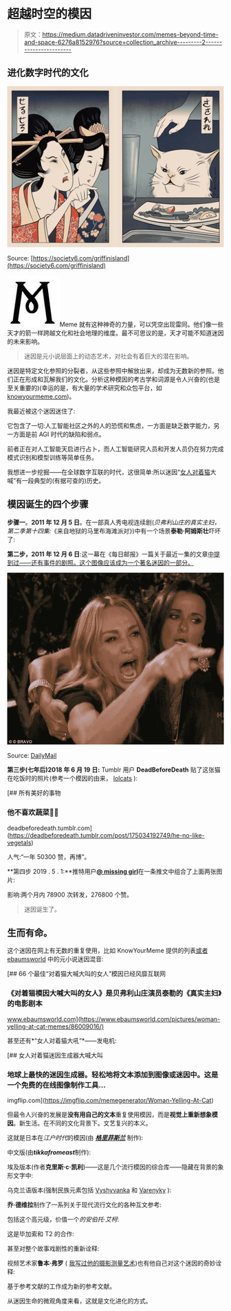 # 超越时空的模因

> 原文：<https://medium.datadriveninvestor.com/memes-beyond-time-and-space-6276a8152976?source=collection_archive---------2----------------------->

## 进化数字时代的文化

![](img/edcef3813491e7484093aeb64188aa27.png)

Source: [https://society6.com/griffinisland](https://society6.com/griffinisland)

![M](img/e934e63356fefae6ef89c9fea7490ea0.png)Meme 就有这种神奇的力量，可以凭空出现雷同。他们像一些天才的箭一样跨越文化和社会地理的维度。最不可思议的是，天才可能不知道迷因的未来影响。

> 迷因是元小说层面上的动态艺术，对社会有着巨大的潜在影响。

迷因是特定文化参照的分裂者，从这些参照中解放出来，却成为无数新的参照。他们正在形成和瓦解我们的文化。分析这种模因的考古学和词源是令人兴奋的(也是至关重要的)(幸运的是，有大量的学术研究和众包平台，如[knowyourmeme.com](http://knowyourmeme.com))。

我最近被这个迷因迷住了:

它包含了一切:人工智能社区之外的人的恐慌和焦虑，一方面是缺乏数字能力，另一方面是前 AGI 时代的缺陷和弱点。

前者正在对人工智能天启进行占卜，而人工智能研究人员和开发人员仍在努力完成模式识别和模型训练等简单任务。

我想进一步挖掘——在全球数字互联的时代，这很简单:所以迷因“[女人对着猫](https://knowyourmeme.com/memes/woman-yelling-at-a-cat)大喊”有一段典型的(有据可查的)历史。

## 模因诞生的四个步骤

**步骤一**。**2011 年 12 月 5 日**。在一部真人秀电视连续剧(*贝弗利山庄的真实主妇，第二季第十四集:*《来自地狱的马里布海滩派对》)中有一个场景**泰勒·阿姆斯壮**吓坏了:

**第二步，2011 年 12 月 6 日**:这一幕在《每日邮报》一篇关于最近一集的文章[中提到过——还有事件的剧照。这个图像应该成为一个著名迷因的一部分。](https://www.dailymail.co.uk/tvshowbiz/article-2070491/Real-Housewives-Of-Beverly-Hills-Taylor-Armstrong-meltdown-husband-Russell.html)

![](img/8901a2688399cb1fae454ada067ace3e.png)

Source: [DailyMail](https://www.dailymail.co.uk/tvshowbiz/article-2070491/Real-Housewives-Of-Beverly-Hills-Taylor-Armstrong-meltdown-husband-Russell.html)

**第三步(七年后)2018 年 6 月 19 日:** Tumblr 用户 **DeadBeforeDeath** 贴了这张猫在吃饭时的照片(参考一个模因的由来， [lolcats](https://knowyourmeme.com/memes/sites/cheezburger) ):

[](https://deadbeforedeath.tumblr.com/post/175034192749/he-no-like-vegetals) [## 所有美好的事物

### 他不喜欢蔬菜🚫🥗

deadbeforedeath.tumblr.com](https://deadbeforedeath.tumblr.com/post/175034192749/he-no-like-vegetals) 

人气:“一年 50300 赞，再博”。

**第四步 2019 . 5 . 1:**推特用户[**@ missing girl**](https://twitter.com/missingegirl/status/1123647491025428480)在一条推文中组合了上面两张图片:

影响:两个月内 78900 次转发，276800 个赞。

> 迷因诞生了。

## 生而有命。

这个迷因在网上有无数的重复使用，比如 KnowYourMeme 提供的列表[或者 ebaumsworld](https://knowyourmeme.com/memes/woman-yelling-at-a-cat) 中的元小说迷因混音:

[](https://www.ebaumsworld.com/pictures/woman-yelling-at-cat-memes/86009016/) [## 66 个最佳“对着猫大喊大叫的女人”模因已经风靡互联网

### 《对着猫模因大喊大叫的女人》是贝弗利山庄演员泰勒的《真实主妇》的电影剧本

www.ebaumsworld.com](https://www.ebaumsworld.com/pictures/woman-yelling-at-cat-memes/86009016/) 

甚至还有*“女人对着猫大吼”*——发电机:

[](https://imgflip.com/memegenerator/Woman-Yelling-At-Cat) [## 女人对着猫迷因生成器大喊大叫

### 地球上最快的迷因生成器。轻松地将文本添加到图像或迷因中。这是一个免费的在线图像制作工具…

imgflip.com](https://imgflip.com/memegenerator/Woman-Yelling-At-Cat) 

但最令人兴奋的发展是**没有用自己的文本**重复使用模因，而是**视觉上重新想象模因**。新生活。在不同的文化背景下。文艺复兴的本义。

这就是日本在*江户时代*的模因(由 [***格里菲斯兰***](https://society6.com/griffinisland) 制作):

中文版(由***tikkafromeast***制作):

埃及版本(作者**克里斯·c·凯利**)——这是几个流行模因的综合库——隐藏在背景的象形文字中:

乌克兰语版本(强制民族元素包括 [Vyshyvanka](https://en.wikipedia.org/wiki/Vyshyvanka) 和 [Varenyky](https://en.wikipedia.org/wiki/Pierogi#Ukraine) ):

**乔·德维拉**制作了一系列关于现代流行文化的各种互文参考:

包括这个高元级，价值一个*的安伯托·艾柯*:

这是毕加索和 T2 的合作:

甚至对整个故事戏剧性的重新诠释:

视频艺术家**鲁本·弗罗** ( [我写过他的摄影测量艺术](https://medium.com/narrative/transient-eternity-cf3987012cec?source=friends_link&sk=d776edace919573af77458cd46a82175))也有他自己对这个迷因的奇妙诠释:

基于参考文献的工作成为新的参考文献。

从迷因生命的微观角度来看，这就是文化进化的方式。